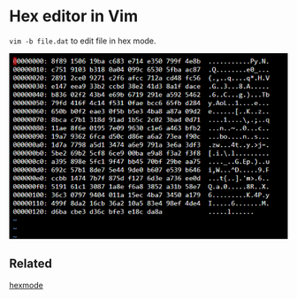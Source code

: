 # Hex editor in Vim

`vim -b file.dat` to edit file in hex mode.

![Hex view][1]

## Related

[hexmode][2]

[1]: /img/hex.png
[2]: https://github.com/fidian/hexmode

